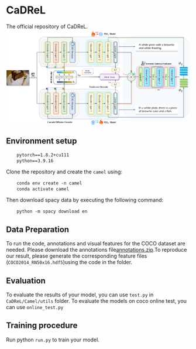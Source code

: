 # CaDReL
The official repository of CaDReL.
![](https://github.com/Aki-Tomoya/CaDReL/blob/main/fig2.png)
## Environment setup
        pytorch==1.8.2+cu111
        python==3.9.16

Clone the repository and create the `camel` using:

        conda env create -n camel
        conda activate camel
    

Then download spacy data by executing the following command:

        python -m spacy download en

## Data Preparation
To run the code, annotations and visual features for the COCO dataset are needed. Please download the annotations file[annotations.zip](https://pan.baidu.com/s/17ik-2OZGFaQ5-AzCCWkL9w).To reproduce our result, please generate the corresponding feature files (`COCO2014_RN50x16.hdf5`)using the code in the folder.

## Evaluation
To evaluate the results of your model, you can use `test.py` in `CaDReL/Camel/utils` folder.
To evaluate the models on coco online test, you can use `online_test.py`

## Training procedure
Run python `run.py` to train your model.
